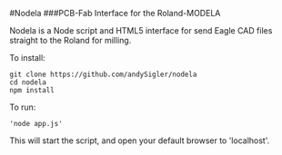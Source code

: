 #Nodela
###PCB-Fab Interface for the Roland-MODELA

Nodela is a Node script and HTML5 interface for send Eagle CAD files straight to the Roland for milling.

To install:
```
git clone https://github.com/andySigler/nodela
cd nodela
npm install
```

To run:
```
'node app.js'
```
This will start the script, and open your default browser to 'localhost'.